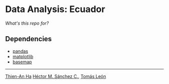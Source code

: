 #	Data Analysis: Ecuador

_What's this repo for?_

##  Dependencies

* [pandas](https://pandas.pydata.org/)
* [matplotlib](https://matplotlib.org/)
* [basemap](https://anaconda.org/anaconda/basemap)

<hr>

[Thien-An Ha](https://github.com/thienanha)
[Héctor M. Sánchez C.](https://github.com/Chipdelmal), [Tomás León](https://github.com/tomasleon)
